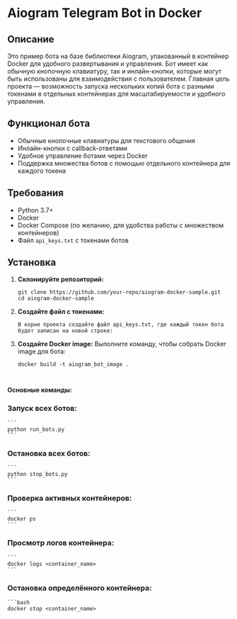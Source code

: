 # Aiogram Telegram Bot in Docker

## Описание

Это пример бота на базе библиотеки Aiogram, упакованный в контейнер Docker для удобного развертывания и управления. Бот имеет как обычную кнопочную клавиатуру, так и инлайн-кнопки, которые могут быть использованы для взаимодействия с пользователем. Главная цель проекта — возможность запуска нескольких копий бота с разными токенами в отдельных контейнерах для масштабируемости и удобного управления.

## Функционал бота

- Обычные кнопочные клавиатуры для текстового общения
- Инлайн-кнопки с callback-ответами
- Удобное управление ботами через Docker
- Поддержка множества ботов с помощью отдельного контейнера для каждого токена

## Требования

- Python 3.7+
- Docker
- Docker Compose (по желанию, для удобства работы с множеством контейнеров)
- Файл `api_keys.txt` с токенами ботов

## Установка

1. **Склонируйте репозиторий:**

   ```
   git clone https://github.com/your-repo/aiogram-docker-sample.git
   cd aiogram-docker-sample

2. **Создайте файл с токенами:**
    ```
    В корне проекта создайте файл api_keys.txt, где каждый токен бота будет записан на новой строке:
3. **Создайте Docker image:**
Выполните команду, чтобы собрать Docker image для бота:
    ```
   docker build -t aiogram_bot_image .
   


**Основные команды:**
### Запуск всех ботов:

    ```
    python run_bots.py
    ```

### Остановка всех ботов:

    ```
    python stop_bots.py
    ```

### Проверка активных контейнеров:

    ```
    docker ps
    ```

### Просмотр логов контейнера:

    ```
    docker logs <container_name>
    ```

### Остановка определённого контейнера:

    ```bash
    docker stop <container_name>
